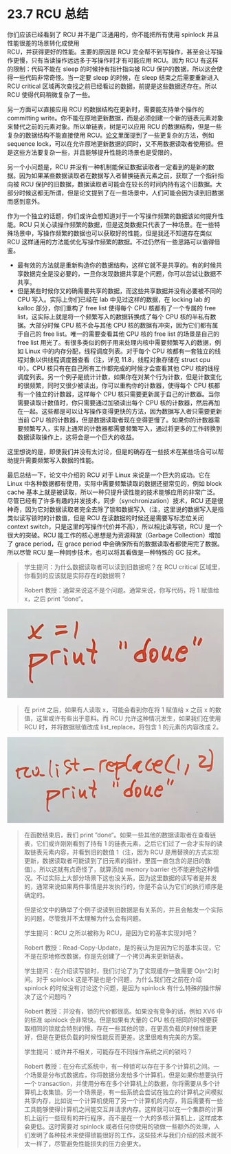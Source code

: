 # 23.7 RCU 总结

你们应该已经看到了 RCU 并不是广泛通用的，你不能把所有使用 spinlock 并且性能很差的场景转化成使用\
RCU，并获得更好的性能。主要的原因是 RCU 完全帮不到写操作，甚至会让写操作更慢，只有当读操作远远多于写操作时才有可能应用 RCU。因为 RCU 有这样的限制：代码不能在 sleep 的时候持有指针指向被 RCU 保护的数据，所以这会使得一些代码非常奇怪。当一定要 sleep 的时候，在 sleep 结束之后需要重新进入 RCU critical 区域再次查找之前已经看过的数据，前提是这些数据还存在。所以 RCU 使得代码稍微复杂了一些。

另一方面可以直接应用 RCU 的数据结构在更新时，需要能支持单个操作的 committing write。你不能在原地更新数据，而是必须创建一个新的链表元素对象来替代之前的元素对象。所以单链表，树是可以应用 RCU 的数据结构，但是一些复杂的数据结构不能直接使用 RCU。[论文](https://pdos.csail.mit.edu/6.828/2020/readings/rcu-decade-later.pdf)里面提到了一些更复杂的方法，例如 sequence lock，可以在允许原地更新数据的同时，又不用数据读取者使用锁。但是这些方法要复杂一些，并且能够提升性能的场景也是受限的。

另一个小问题是，RCU 并没有一种机制能保证数据读取者一定看到的是新的数据。因为如果某些数据读取者在数据写入者替换链表元素之前，获取了一个指针指向被 RCU 保护的旧数据，数据读取者可能会在较长的时间内持有这个旧数据。大部分时候这都无所谓，但是论文提到了在一些场景中，人们可能会因为读到旧数据而感到意外。

作为一个独立的话题，你们或许会想知道对于一个写操作频繁的数据该如何提升性能。RCU 只关心读操作频繁的数据，但是这类数据只代表了一种场景。在一些特殊场景中，写操作频繁的数据也可以获取好的性能，但是我还不知道存在类似 RCU 这样通用的方法能优化写操作频繁的数据。不过仍然有一些思路可以值得借鉴。

- 最有效的方法就是重新构造你的数据结构，这样它就不是共享的。有的时候共享数据完全是没必要的，一旦你发现数据共享是个问题，你可以尝试让数据不共享。
- 但是某些时候你又的确需要共享的数据，而这些共享数据并没有必要被不同的 CPU 写入。实际上你们已经在 lab 中见过这样的数据，在 locking lab 的 kalloc 部分，你们重构了 free list 使得每个 CPU 核都有了一个专属的 free list，这实际上就是将一个频繁写入的数据转换成了每个 CPU 核的半私有数据。大部分时候 CPU 核不会与其他 CPU 核的数据有冲突，因为它们都有属于自己的 free list。唯一的需要查看其他 CPU 核的 free list 的场景是自己的 free list 用光了。有很多类似的例子用来处理内核中需要频繁写入的数据，例如 Linux 中的内存分配，线程调度列表。对于每个 CPU 核都有一套独立的线程对象以供线程调度器查看（注，详见 11.8，线程对象存储在 struct cpu 中）。CPU 核只有在自己所有工作都完成的时候才会查看其他 CPU 核的线程调度列表。另一个例子是统计计数，如果你在对某个行为计数，但是计数变化的很频繁，同时又很少被读出，你可以重构你的计数器，使得每个 CPU 核都有一个独立的计数器，这样每个 CPU 核只需要更新属于自己的计数器。当你需要读取计数值时，你只需要通过加锁读出每个 CPU 核的计数器，然后再加在一起。这些都是可以让写操作变得更快的方法，因为数据写入者只需要更新当前 CPU 核的计数器，但是数据读取者现在变得更慢了。如果你的计数器需要频繁写入，实际上通常的计数器都需要频繁写入，通过将更多的工作转换到数据读取操作上，这将会是一个巨大的收益。

这里想说的是，即使我们并没有太讨论，但是的确存在一些技术在某些场合可以帮助提升需要频繁写入数据的性能。

最后总结一下，论文中介绍的 RCU 对于 Linux 来说是一个巨大的成功。它在 Linux 中各种数据都有使用，实际中需要频繁读取的数据还挺常见的，例如 block cache 基本上就是被读取，所以一种只提升读性能的技术能够应用的非常广泛。尽管已经有了许多有趣的并发技术，同步（synchronization）技术，RCU 还是很神奇，因为它对数据读取者完全去除了锁和数据写入（注，这里说的数据写入是指类似读写锁时的计数值，但是 RCU 在读数据的时候还是需要写标志位关闭 context switch，只是这里的写操作代价并不高），所以相比读写锁，RCU 是一个很大的突破。RCU 能工作的核心思想是为资源释放（Garbage Collection）增加了 grace period，在 grace period 中会确保所有的数据读取者都使用完了数据。所以尽管 RCU 是一种同步技术，也可以将其看做是一种特殊的 GC 技术。

> 学生提问：为什么数据读取者可以读到旧数据呢？在 RCU critical 区域里，你看到的应该就是实际存在的数据啊？
>
> Robert 教授：通常来说这不是个问题。通常来说，你写代码，将 1 赋值给 x，之后 print ”done“。

![](<../assets/image (517).png>)

> 在 print 之后，如果有人读取 x，可能会看到你在将 1 赋值给 x 之前 x 的数值，这里或许有些出乎意料。而 RCU 允许这种情况发生，如果我们在使用 RCU 时，并将数据赋值改成 list_replace，将包含 1 的元素的内容改成 2。

![](<../assets/image (620).png>)

> 在函数结束后，我们 print ”done“。如果一些其他的数据读取者在查看链表，它们或许刚刚看到了持有 1 的链表元素，之后它们过了一会才实际的读取链表元素内容，并看到旧的数值 1（注，因为 RCU 是用替换的方式实现更新，数据读取者可能读到了旧元素的指针，里面一直包含的是旧的数值）。所以这就有点奇怪了，就算添加 memory barrier 也不能避免这种情况。不过实际上大部分场景下这也没关系，因为这里数据的读写者是并发的，通常来说如果两件事情是并发执行的，你是不会认为它们的执行顺序是确定的。
>
> 但是论文中的确举了个例子说读到旧数据是有关系的，并且会触发一个实际的问题，尽管我并不太理解为什么会有问题。
>
> 学生提问：RCU 之所以被称为 RCU，是因为它的基本实现对吧？
>
> Robert 教授：Read-Copy-Update，是的我认为是因为它的基本实现，它不是在原地修改数据，你是先创建了一个拷贝再来更新链表。
>
> 学生提问：在介绍读写锁时，我们讨论了为了实现缓存一致需要 O(n^2)时间。对于 spinlock 这是不是也是个问题，为什么我们在之前在介绍 spinlock 的时候没有讨论这个问题，是因为 spinlock 有什么特殊的操作解决了这个问题吗？
>
> Robert 教授：并没有，锁的代价都很高。如果没有竞争的话，例如 XV6 中的标准 spinlock 会非常快。但是如果有大量的 CPU 核在相同的时候要获取相同的锁就会特别的慢。存在一些其他的锁，在更高负载的时候性能更好，但是在更低负载的时候性能反而更差。这里很难有完美的方案。
>
> 学生提问：或许并不相关，可能存在不同操作系统之间的锁吗？
>
> Robert 教授：在分布式系统中，有一种锁可以存在于多个计算机之间。一个场景是分布式数据库，你将数据分发给多个计算机，但是如果你想要执行一个 transaction，并使用分布在多个计算机上的数据，你将需要从多个计算机上收集锁。另一个场景是，有一些系统会尝试在独立的计算机之间模拟共享内存，比如说一个计算机使用了另一个计算机的内存，背后需要有一些工具能够使得计算机之间能交互并请求内存。这样就可以在一个集群的计算机上运行一些现有的并行程序，而不是在一个大的多核计算机上，这样成本会更低。这时需要对 spinlock 或者任何你使用的锁做一些额外的处理，人们发明了各种技术来使得锁能很好的工作，这些技术与我们介绍的技术就不太一样了，尽管避免性能损失的压力会更大。

